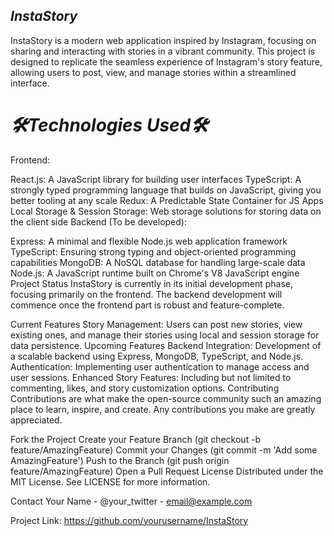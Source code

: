 ## **_InstaStory_**
InstaStory is a modern web application inspired by Instagram, focusing on sharing and interacting with stories in a vibrant community. This project is designed to replicate the seamless experience of Instagram's story feature, allowing users to post, view, and manage stories within a streamlined interface.

# *_🛠️Technologies Used🛠️_*
Frontend:

React.js: A JavaScript library for building user interfaces
TypeScript: A strongly typed programming language that builds on JavaScript, giving you better tooling at any scale
Redux: A Predictable State Container for JS Apps
Local Storage & Session Storage: Web storage solutions for storing data on the client side
Backend (To be developed):

Express: A minimal and flexible Node.js web application framework
TypeScript: Ensuring strong typing and object-oriented programming capabilities
MongoDB: A NoSQL database for handling large-scale data
Node.js: A JavaScript runtime built on Chrome's V8 JavaScript engine
Project Status
InstaStory is currently in its initial development phase, focusing primarily on the frontend. The backend development will commence once the frontend part is robust and feature-complete.

Current Features
Story Management: Users can post new stories, view existing ones, and manage their stories using local and session storage for data persistence.
Upcoming Features
Backend Integration: Development of a scalable backend using Express, MongoDB, TypeScript, and Node.js.
Authentication: Implementing user authentication to manage access and user sessions.
Enhanced Story Features: Including but not limited to commenting, likes, and story customization options.
Contributing
Contributions are what make the open-source community such an amazing place to learn, inspire, and create. Any contributions you make are greatly appreciated.

Fork the Project
Create your Feature Branch (git checkout -b feature/AmazingFeature)
Commit your Changes (git commit -m 'Add some AmazingFeature')
Push to the Branch (git push origin feature/AmazingFeature)
Open a Pull Request
License
Distributed under the MIT License. See LICENSE for more information.

Contact
Your Name - @your_twitter - email@example.com

Project Link: https://github.com/yourusername/InstaStory

